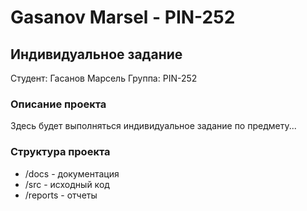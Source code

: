 # Gasanov Marsel - PIN-252

## Индивидуальное задание

Студент: Гасанов Марсель
Группа: PIN-252

### Описание проекта
Здесь будет выполняться индивидуальное задание по предмету...

### Структура проекта
- /docs - документация
- /src - исходный код
- /reports - отчеты
